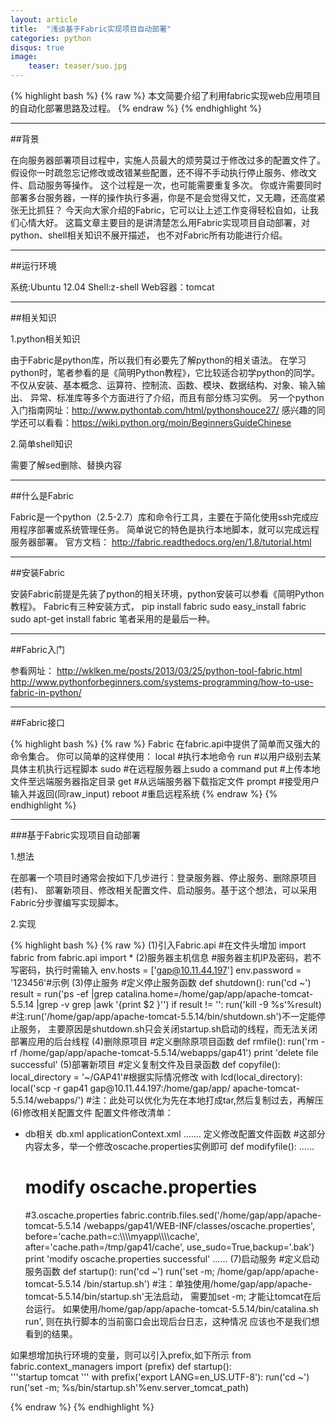 ```yaml
---                                                                                                                                                                                                       
layout: article
title:  "浅谈基于Fabric实现项目自动部署"
categories: python
disqus: true
image:
    teaser: teaser/suo.jpg
---
```


{% highlight bash %}
{% raw %}
本文简要介绍了利用fabric实现web应用项目的自动化部署思路及过程。
{% endraw %}
{% endhighlight %} 

---

##背景

在向服务器部署项目过程中，实施人员最大的烦劳莫过于修改过多的配置文件了。 假设你一时疏忽忘记修改或改错某些配置，还不得不手动执行停止服务、修改文件、启动服务等操作。 这个过程是一次，也可能需要重复多次。 你或许需要同时部署多台服务器，一样的操作执行多遍，你是不是会觉得又忙，又无趣，还高度紧张无比抓狂？ 今天向大家介绍的Fabric，它可以让上述工作变得轻松自如，让我们心情大好。 这篇文章主要目的是讲清楚怎么用Fabric实现项目自动部署，对python、shell相关知识不展开描述， 也不对Fabric所有功能进行介绍。

---

##运行环境

系统:Ubuntu 12.04
Shell:z-shell
Web容器：tomcat

---

##相关知识

1.python相关知识

由于Fabric是python库，所以我们有必要先了解python的相关语法。 在学习python时，笔者参看的是《简明Python教程》，它比较适合初学python的同学。 不仅从安装、基本概念、运算符、控制流、函数、模块、数据结构、对象、输入输出、 异常、标准库等多个方面进行了介绍，而且有部分练习实例。 另一个python入门指南网址：http://www.pythontab.com/html/pythonshouce27/ 感兴趣的同学还可以看看：https://wiki.python.org/moin/BeginnersGuideChinese

2.简单shell知识

需要了解sed删除、替换内容

---

##什么是Fabric

Fabric是一个python（2.5-2.7）库和命令行工具，主要在于简化使用ssh完成应用程序部署或系统管理任务。 简单说它的特色是执行本地脚本，就可以完成远程服务器部署。 官方文档： http://fabric.readthedocs.org/en/1.8/tutorial.html

---

##安装Fabric

安装Fabric前提是先装了python的相关环境，python安装可以参看《简明Python教程》。 Fabric有三种安装方式， pip install fabric sudo easy_install fabric sudo apt-get install fabric 笔者采用的是最后一种。

---

##Fabric入门

参看网址： http://wklken.me/posts/2013/03/25/python-tool-fabric.html http://www.pythonforbeginners.com/systems-programming/how-to-use-fabric-in-python/

---

##Fabric接口

{% highlight bash %}
{% raw %}
Fabric 在fabric.api中提供了简单而又强大的命令集合。 你可以简单的这样使用：
local #执行本地命令
run #以用户级别去某具体主机执行远程脚本
sudo #在远程服务器上sudo a command
put #上传本地文件至远端服务器指定目录
get #从远端服务器下载指定文件
prompt #接受用户输入并返回(同raw_input)
reboot #重启远程系统
{% endraw %}
{% endhighlight %}

---

###基于Fabric实现项目自动部署

1.想法

在部署一个项目时通常会按如下几步进行：登录服务器、停止服务、删除原项目(若有)、 部署新项目、修改相关配置文件、启动服务。基于这个想法，可以采用Fabric分步骤编写实现脚本。

2.实现

{% highlight bash %}
{% raw %}
(1)引入Fabric.api
#在文件头增加 import fabric from fabric.api import *
(2)服务器主机信息
#服务器主机IP及密码，若不写密码，执行时需输入 env.hosts = ['gap@10.11.44.197'] env.password = '123456'#示例
(3)停止服务
#定义停止服务函数
def shutdown():
    run('cd ~')
    result = run('ps -ef |grep catalina.home=/home/gap/app/apache-tomcat-5\.5\.14 |grep -v grep |awk \'{print $2 }\'')
    if result != '':
        run('kill -9 %s'%result)
    #注:run('/home/gap/app/apache-tomcat-5.5.14/bin/shutdown.sh')不一定能停止服务， 主要原因是shutdown.sh只会关闭startup.sh启动的线程，而无法关闭部署应用的后台线程
(4)删除原项目
#定义删除原项目函数 
def rmfile(): 
    run('rm -rf /home/gap/app/apache-tomcat-5\.5\.14/webapps/gap41') 
    print 'delete file successful'
(5)部署新项目
#定义复制文件及目录函数 
def copyfile(): 
    local_directory = '~/GAP41'#根据实际情况修改 with lcd(local_directory): 
    local('scp -r gap41 gap@10\.11\.44\.197:/home/gap/app/ apache-tomcat-5\.5\.14/webapps/') #注：此处可以优化为先在本地打成tar,然后复制过去，再解压
(6)修改相关配置文件
配置文件修改清单：
   - db相关
     db.xml
     applicationContext.xml
     .......
     定义修改配置文件函数
     #这部分内容太多，举一个修改oscache.properties实例即可
     def modifyfile():
        ...... 
        # modify oscache.properties 
        #3.oscache.properties 
        fabric.contrib.files.sed('/home/gap/app/apache-tomcat-5.5.14 /webapps/gap41/WEB-INF/classes/oscache\.properties', before='cache\.path=c:\\\\\\\\myapp\\\\\\\\cache', after='cache\.path=/tmp/gap41/cache', use_sudo=True,backup='.bak')
        print 'modify oscache.properties successful' ......
(7)启动服务
#定义启动服务函数 def startup(): run('cd ~') run('set -m; /home/gap/app/apache-tomcat-5.5.14 /bin/startup\.sh') #注：单独使用/home/gap/app/apache-tomcat-5.5.14/bin/startup\.sh'无法启动， 需要加set -m; 才能让tomcat在后台运行。 如果使用/home/gap/app/apache-tomcat-5.5.14/bin/catalina\.sh run', 则在执行脚本的当前窗口会出现后台日志，这种情况 应该也不是我们想看到的结果。
 
如果想增加执行环境的变量，则可以引入prefix,如下所示
from fabric.context_managers import (prefix)
def startup():                                                                                                  
    '''startup tomcat '''
    with prefix('export LANG=en_US.UTF-8'):
    run('cd ~')
    run('set -m; %s/bin/startup\.sh'%env.server_tomcat_path)

{% endraw %}
{% endhighlight %}






